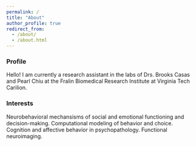 ```yaml
---
permalink: /
title: "About"
author_profile: true
redirect_from: 
  - /about/
  - /about.html
---
```


### Profile
Hello! I am currently a research assistant in the labs of Drs. Brooks Casas and Pearl Chiu at the Fralin Biomedical Research Institute at Virginia Tech Carilion. 

### Interests

Neurobehavioral mechansisms of social and emotional functioning and decision-making. Computational modeling of behavior and choice. Cognition and affective behavior in psychopathology. Functional neuroimaging.



